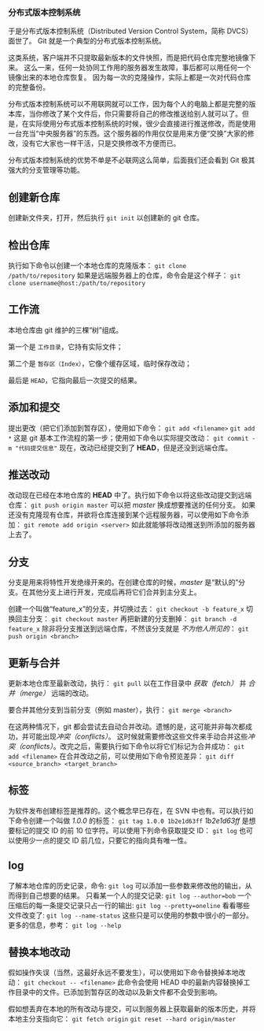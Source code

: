 ### 分布式版本控制系统

于是分布式版本控制系统（Distributed Version Control System，简称 DVCS）面世了。 Git 就是一个典型的分布式版本控制系统。

这类系统，客户端并不只提取最新版本的文件快照，而是把代码仓库完整地镜像下来。 这么一来，任何一处协同工作用的服务器发生故障，事后都可以用任何一个镜像出来的本地仓库恢复。 因为每一次的克隆操作，实际上都是一次对代码仓库的完整备份。

分布式版本控制系统可以不用联网就可以工作，因为每个人的电脑上都是完整的版本库，当你修改了某个文件后，你只需要将自己的修改推送给别人就可以了。但是，在实际使用分布式版本控制系统的时候，很少会直接进行推送修改，而是使用一台充当“中央服务器”的东西。这个服务器的作用仅仅是用来方便“交换”大家的修改，没有它大家也一样干活，只是交换修改不方便而已。

分布式版本控制系统的优势不单是不必联网这么简单，后面我们还会看到 Git 极其强大的分支管理等功能。

## 创建新仓库

创建新文件夹，打开，然后执行 
`git init`
以创建新的 git 仓库。

## 检出仓库

执行如下命令以创建一个本地仓库的克隆版本：
`git clone /path/to/repository` 
如果是远端服务器上的仓库，命令会是这个样子：
`git clone username@host:/path/to/repository`

## 工作流

本地仓库由 git 维护的三棵“树”组成。

第一个是 `工作目录`，它持有实际文件；

第二个是 `暂存区（Index）`，它像个缓存区域，临时保存改动；

最后是 `HEAD`，它指向最后一次提交的结果。

## 添加和提交

提出更改（把它们添加到暂存区），使用如下命令：
`git add <filename>`
`git add *`
这是 git 基本工作流程的第一步；使用如下命令以实际提交改动：
`git commit -m "代码提交信息"`
现在，改动已经提交到了 **HEAD**，但是还没到远端仓库。

## 推送改动

改动现在已经在本地仓库的 **HEAD** 中了。执行如下命令以将这些改动提交到远端仓库：
`git push origin master`
可以把 *master* 换成想要推送的任何分支。 
如果还没有克隆现有仓库，并欲将仓库连接到某个远程服务器，可以使用如下命令添加：
`git remote add origin <server>`
如此就能够将改动推送到所添加的服务器上去了。

## 分支

分支是用来将特性开发绝缘开来的。在创建仓库的时候，*master* 是“默认的”分支。在其他分支上进行开发，完成后再将它们合并到主分支上。

创建一个叫做“feature_x”的分支，并切换过去：
`git checkout -b feature_x`
切换回主分支：
`git checkout master`
再把新建的分支删掉：
`git branch -d feature_x`
除非将分支推送到远端仓库，不然该分支就是 *不为他人所见的*：
`git push origin <branch>`

## 更新与合并

更新本地仓库至最新改动，执行：
`git pull`
以在工作目录中 *获取（fetch）* 并 *合并（merge）* 远端的改动。

要合并其他分支到当前分支（例如 master），执行：
`git merge <branch>`

在这两种情况下，git 都会尝试去自动合并改动。遗憾的是，这可能并非每次都成功，并可能出现*冲突（conflicts）*。 这时候就需要修改这些文件来手动合并这些*冲突（conflicts）*。改完之后，需要执行如下命令以将它们标记为合并成功：
`git add <filename>`
在合并改动之前，可以使用如下命令预览差异：
`git diff <source_branch> <target_branch>`

## 标签

为软件发布创建标签是推荐的。这个概念早已存在，在 SVN 中也有。可以执行如下命令创建一个叫做 *1.0.0* 的标签：
`git tag 1.0.0 1b2e1d63ff`
*1b2e1d63ff* 是想要标记的提交 ID 的前 10 位字符。可以使用下列命令获取提交 ID：
`git log`
也可以使用少一点的提交 ID 前几位，只要它的指向具有唯一性。

## log

了解本地仓库的历史记录，命令: 
`git log`
可以添加一些参数来修改他的输出，从而得到自己想要的结果。 只看某一个人的提交记录:
`git log --author=bob`
一个压缩后的每一条提交记录只占一行的输出:
`git log --pretty=oneline`
看看哪些文件改变了: 
`git log --name-status`
这些只是可以使用的参数中很小的一部分。更多的信息，参考：
`git log --help`

## 替换本地改动

假如操作失误（当然，这最好永远不要发生），可以使用如下命令替换掉本地改动：
`git checkout -- <filename>`
此命令会使用 HEAD 中的最新内容替换掉工作目录中的文件。已添加到暂存区的改动以及新文件都不会受到影响。

假如想丢弃在本地的所有改动与提交，可以到服务器上获取最新的版本历史，并将本地主分支指向它：
`git fetch origin`
`git reset --hard origin/master`


